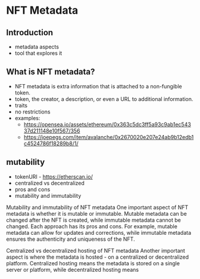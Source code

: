 # NFT Metadata

## Introduction
- metadata aspects
- tool that explores it

## What is NFT metadata?
- NFT metadata is extra information that is attached to a non-fungible token.
- token, the creator, a description, or even a URL to additional information.
- traits
- no restrictions
- examples:
    - https://opensea.io/assets/ethereum/0x363c5dc3ff5a93c9ab1ec54337d211148e10f567/356
    - https://joepegs.com/item/avalanche/0x2670020e207e24ab9b12edb1c4524786f18289b8/1/

## mutability
- tokenURI - https://etherscan.io/
- centralized vs decentralized
- pros and cons
- mutability and immutability



Mutability and immutability of NFT metadata
One important aspect of NFT metadata is whether it is mutable or immutable. Mutable metadata can be changed after the NFT is created, while immutable metadata cannot be changed. Each approach has its pros and cons. For example, mutable metadata can allow for updates and corrections, while immutable metadata ensures the authenticity and uniqueness of the NFT.

Centralized vs decentralized hosting of NFT metadata
Another important aspect is where the metadata is hosted - on a centralized or decentralized platform. Centralized hosting means the metadata is stored on a single server or platform, while decentralized hosting means